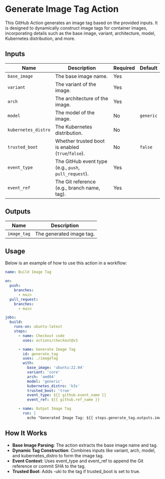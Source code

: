 # Generate Image Tag Action

This GitHub Action generates an image tag based on the provided inputs. It is designed to dynamically construct image tags for container images, incorporating details such as the base image, variant, architecture, model, Kubernetes distribution, and more.

## Inputs

| Name                | Description                                           | Required | Default   |
|---------------------|-------------------------------------------------------|----------|-----------|
| `base_image`        | The base image name.                                  | Yes      |           |
| `variant`           | The variant of the image.                             | Yes      |           |
| `arch`              | The architecture of the image.                        | Yes      |           |
| `model`             | The model of the image.                               | No       | `generic` |
| `kubernetes_distro` | The Kubernetes distribution.                          | No       |           |
| `trusted_boot`      | Whether trusted boot is enabled (`true`/`false`).     | No       | `false`   |
| `event_type`        | The GitHub event type (e.g., `push`, `pull_request`). | Yes      |           |
| `event_ref`         | The Git reference (e.g., branch name, tag).           | Yes      |           |

## Outputs

| Name        | Description              |
|-------------|--------------------------|
| `image_tag` | The generated image tag. |

## Usage

Below is an example of how to use this action in a workflow:

```yaml
name: Build Image Tag

on:
  push:
    branches:
      - main
  pull_request:
    branches:
      - main

jobs:
  build:
    runs-on: ubuntu-latest
    steps:
      - name: Checkout code
        uses: actions/checkout@v3

      - name: Generate Image Tag
        id: generate_tag
        uses: ./imageTag
        with:
          base_image: 'ubuntu:22.04'
          variant: 'core'
          arch: 'amd64'
          model: 'generic'
          kubernetes_distro: 'k3s'
          trusted_boot: 'true'
          event_type: ${{ github.event_name }}
          event_ref: ${{ github.ref_name }}

      - name: Output Image Tag
        run: |
          echo "Generated Image Tag: ${{ steps.generate_tag.outputs.image_tag }}"
```


## How It Works
- **Base Image Parsing**: The action extracts the base image name and tag.
- **Dynamic Tag Construction**: Combines inputs like variant, arch, model, and kubernetes_distro to form the image tag.
- **Event Context**: Uses event_type and event_ref to append the Git reference or commit SHA to the tag.
- **Trusted Boot**: Adds -uki to the tag if trusted_boot is set to true.
